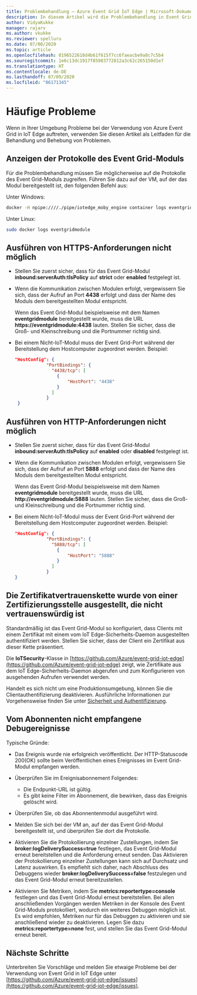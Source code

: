 ```yaml
---
title: Problembehandlung – Azure Event Grid IoT Edge | Microsoft-Dokumentation
description: In diesem Artikel wird die Problembehandlung in Event Grid in IoT Edge beschrieben.
author: VidyaKukke
manager: rajarv
ms.author: vkukke
ms.reviewer: spelluru
ms.date: 07/08/2020
ms.topic: article
ms.openlocfilehash: 0196522618d4b61f615f7cc6faeacbe9a8c7c5b4
ms.sourcegitcommit: 1e6c13dc1917f85983772812a3c62c265150d1e7
ms.translationtype: HT
ms.contentlocale: de-DE
ms.lasthandoff: 07/09/2020
ms.locfileid: "86171345"
---
```

# <a name="common-issues"></a>Häufige Probleme

Wenn in Ihrer Umgebung Probleme bei der Verwendung von Azure Event Grid in IoT Edge auftreten, verwenden Sie diesen Artikel als Leitfaden für die Behandlung und Behebung von Problemen.

## <a name="view-event-grid-module-logs"></a>Anzeigen der Protokolle des Event Grid-Moduls

Für die Problembehandlung müssen Sie möglicherweise auf die Protokolle des Event Grid-Moduls zugreifen. Führen Sie dazu auf der VM, auf der das Modul bereitgestellt ist, den folgenden Befehl aus:

Unter Windows:

```sh
docker -H npipe:////./pipe/iotedge_moby_engine container logs eventgridmodule
```

Unter Linux:

```sh
sudo docker logs eventgridmodule
```

## <a name="unable-to-make-https-requests"></a>Ausführen von HTTPS-Anforderungen nicht möglich

* Stellen Sie zuerst sicher, dass für das Event Grid-Modul **inbound:serverAuth:tlsPolicy** auf **strict** oder **enabled** festgelegt ist.

* Wenn die Kommunikation zwischen Modulen erfolgt, vergewissern Sie sich, dass der Aufruf an Port **4438** erfolgt und dass der Name des Moduls dem bereitgestellten Modul entspricht. 

  Wenn das Event Grid-Modul beispielsweise mit dem Namen **eventgridmodule** bereitgestellt wurde, muss die URL **https://eventgridmodule:4438** lauten. Stellen Sie sicher, dass die Groß- und Kleinschreibung und die Portnummer richtig sind.
    
* Bei einem Nicht-IoT-Modul muss der Event Grid-Port während der Bereitstellung dem Hostcomputer zugeordnet werden. Beispiel:

    ```json
    "HostConfig": {
                "PortBindings": {
                  "4438/tcp": [
                    {
                        "HostPort": "4438"
                    }
                  ]
                }
     }
    ```

## <a name="unable-to-make-http-requests"></a>Ausführen von HTTP-Anforderungen nicht möglich

* Stellen Sie zuerst sicher, dass für das Event Grid-Modul **inbound:serverAuth:tlsPolicy** auf **enabled** oder **disabled** festgelegt ist.

* Wenn die Kommunikation zwischen Modulen erfolgt, vergewissern Sie sich, dass der Aufruf an Port **5888** erfolgt und dass der Name des Moduls dem bereitgestellten Modul entspricht. 

  Wenn das Event Grid-Modul beispielsweise mit dem Namen **eventgridmodule** bereitgestellt wurde, muss die URL **http://eventgridmodule:5888** lauten. Stellen Sie sicher, dass die Groß- und Kleinschreibung und die Portnummer richtig sind.
    
* Bei einem Nicht-IoT-Modul muss der Event Grid-Port während der Bereitstellung dem Hostcomputer zugeordnet werden. Beispiel:

    ```json
    "HostConfig": {
                "PortBindings": {
                  "5888/tcp": [
                    {
                        "HostPort": "5888"
                    }
                  ]
                }
    }
    ```

## <a name="certificate-chain-was-issued-by-an-authority-thats-not-trusted"></a>Die Zertifikatvertrauenskette wurde von einer Zertifizierungsstelle ausgestellt, die nicht vertrauenswürdig ist

Standardmäßig ist das Event Grid-Modul so konfiguriert, dass Clients mit einem Zertifikat mit einem vom IoT Edge-Sicherheits-Daemon ausgestellten authentifiziert werden. Stellen Sie sicher, dass der Client ein Zertifikat aus dieser Kette präsentiert.

Die **IoTSecurity**-Klasse in [https://github.com/Azure/event-grid-iot-edge](https://github.com/Azure/event-grid-iot-edge) zeigt, wie Zertifikate aus dem IoT Edge-Sicherheits-Daemon abgerufen und zum Konfigurieren von ausgehenden Aufrufen verwendet werden.

Handelt es sich nicht um eine Produktionsumgebung, können Sie die Clientauthentifizierung deaktivieren. Ausführliche Informationen zur Vorgehensweise finden Sie unter [Sicherheit und Authentifizierung](security-authentication.md).

## <a name="debug-events-not-received-by-subscriber"></a>Vom Abonnenten nicht empfangene Debugereignisse

Typische Gründe:

* Das Ereignis wurde nie erfolgreich veröffentlicht. Der HTTP-Statuscode 200(OK) sollte beim Veröffentlichen eines Ereignisses im Event Grid-Modul empfangen werden.

* Überprüfen Sie im Ereignisabonnement Folgendes:
    * Die Endpunkt-URL ist gültig.
    * Es gibt keine Filter im Abonnement, die bewirken, dass das Ereignis gelöscht wird.

* Überprüfen Sie, ob das Abonnentenmodul ausgeführt wird.

* Melden Sie sich bei der VM an, auf der das Event Grid-Modul bereitgestellt ist, und überprüfen Sie dort die Protokolle.

* Aktivieren Sie die Protokollierung einzelner Zustellungen, indem Sie **broker:logDeliverySuccess=true** festlegen, das Event Grid-Modul erneut bereitstellen und die Anforderung erneut senden. Das Aktivieren der Protokollierung einzelner Zustellungen kann sich auf Durchsatz und Latenz auswirken. Es empfiehlt sich daher, nach Abschluss des Debuggens wieder **broker:logDeliverySuccess=false** festzulegen und das Event Grid-Modul erneut bereitzustellen.

* Aktivieren Sie Metriken, indem Sie **metrics:reportertype=console** festlegen und das Event Grid-Modul erneut bereitstellen. Bei allen anschließenden Vorgängen werden Metriken in der Konsole des Event Grid-Moduls protokolliert, wodurch ein weiteres Debuggen möglich ist. Es wird empfohlen, Metriken nur für das Debuggen zu aktivieren und sie anschließend wieder zu deaktivieren. Legen Sie dazu **metrics:reportertype=none** fest, und stellen Sie das Event Grid-Modul erneut bereit.

## <a name="next-steps"></a>Nächste Schritte

Unterbreiten Sie Vorschläge und melden Sie etwaige Probleme bei der Verwendung von Event Grid in IoT Edge unter [https://github.com/Azure/event-grid-iot-edge/issues](https://github.com/Azure/event-grid-iot-edge/issues).